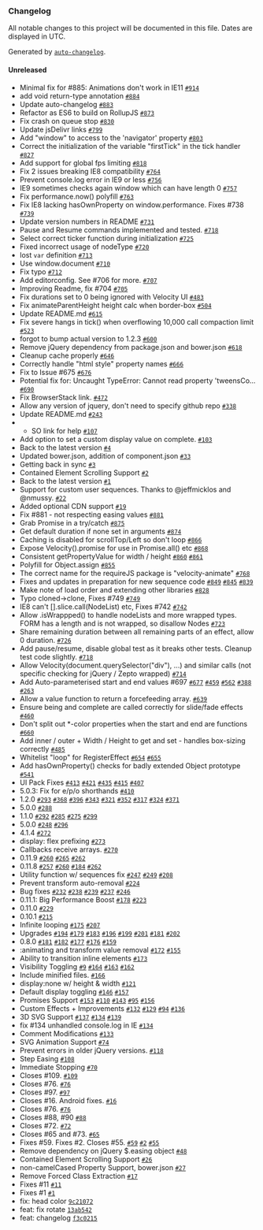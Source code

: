 ### Changelog

All notable changes to this project will be documented in this file. Dates are displayed in UTC.

Generated by [`auto-changelog`](https://github.com/CookPete/auto-changelog).

#### Unreleased

- Minimal fix for #885: Animations don't work in IE11 [`#914`](https://github.com/aiftt/velocity/pull/914)
- add void return-type annotation [`#884`](https://github.com/aiftt/velocity/pull/884)
- Update auto-changelog [`#883`](https://github.com/aiftt/velocity/pull/883)
- Refactor as ES6 to build on RollupJS [`#873`](https://github.com/aiftt/velocity/pull/873)
- Fix crash on queue stop [`#830`](https://github.com/aiftt/velocity/pull/830)
- Update jsDelivr links [`#799`](https://github.com/aiftt/velocity/pull/799)
- Add "window" to access to the 'navigator' property [`#803`](https://github.com/aiftt/velocity/pull/803)
- Correct the initialization of the variable "firstTick" in the tick handler [`#827`](https://github.com/aiftt/velocity/pull/827)
- Add support for global fps limiting [`#818`](https://github.com/aiftt/velocity/pull/818)
- Fix 2 issues breaking IE8 compatibility [`#764`](https://github.com/aiftt/velocity/pull/764)
- Prevent console.log error in IE9 or less [`#756`](https://github.com/aiftt/velocity/pull/756)
- IE9 sometimes checks again window which can have length 0 [`#757`](https://github.com/aiftt/velocity/pull/757)
- Fix performance.now() polyfill [`#763`](https://github.com/aiftt/velocity/pull/763)
- Fix IE8 lacking hasOwnProperty on window.performance. Fixes #738 [`#739`](https://github.com/aiftt/velocity/pull/739)
- Update version numbers in README [`#731`](https://github.com/aiftt/velocity/pull/731)
- Pause and Resume commands implemented and tested. [`#718`](https://github.com/aiftt/velocity/pull/718)
- Select correct ticker function during initialization [`#725`](https://github.com/aiftt/velocity/pull/725)
- Fixed incorrect usage of nodeType [`#720`](https://github.com/aiftt/velocity/pull/720)
- lost `var` definition [`#713`](https://github.com/aiftt/velocity/pull/713)
- Use window.document [`#710`](https://github.com/aiftt/velocity/pull/710)
- Fix typo [`#712`](https://github.com/aiftt/velocity/pull/712)
- Add editorconfig. See #706 for more. [`#707`](https://github.com/aiftt/velocity/pull/707)
- Improving Readme, fix #704 [`#705`](https://github.com/aiftt/velocity/pull/705)
- Fix durations set to 0 being ignored with Velocity UI [`#483`](https://github.com/aiftt/velocity/pull/483)
- Fix animateParentHeight height calc when border-box [`#504`](https://github.com/aiftt/velocity/pull/504)
- Update README.md [`#615`](https://github.com/aiftt/velocity/pull/615)
- Fix severe hangs in tick() when overflowing 10,000 call compaction limit [`#523`](https://github.com/aiftt/velocity/pull/523)
- forgot to bump actual version to 1.2.3 [`#600`](https://github.com/aiftt/velocity/pull/600)
- Remove jQuery dependency from package.json and bower.json  [`#618`](https://github.com/aiftt/velocity/pull/618)
- Cleanup cache properly [`#646`](https://github.com/aiftt/velocity/pull/646)
- Correctly handle "html style" property names [`#666`](https://github.com/aiftt/velocity/pull/666)
- Fix to Issue #675 [`#676`](https://github.com/aiftt/velocity/pull/676)
- Potential fix for: Uncaught TypeError: Cannot read property 'tweensCo… [`#690`](https://github.com/aiftt/velocity/pull/690)
- Fix BrowserStack link. [`#472`](https://github.com/aiftt/velocity/pull/472)
- Allow any version of jquery, don't need to specify github repo [`#338`](https://github.com/aiftt/velocity/pull/338)
- Update README.md [`#243`](https://github.com/aiftt/velocity/pull/243)
- + SO link for help [`#107`](https://github.com/aiftt/velocity/pull/107)
- Add option to set a custom display value on complete. [`#103`](https://github.com/aiftt/velocity/pull/103)
- Back to the latest version [`#4`](https://github.com/aiftt/velocity/pull/4)
- Updated bower.json, addition of component.json [`#33`](https://github.com/aiftt/velocity/pull/33)
- Getting back in sync [`#3`](https://github.com/aiftt/velocity/pull/3)
- Contained Element Scrolling Support [`#2`](https://github.com/aiftt/velocity/pull/2)
- Back to the latest version [`#1`](https://github.com/aiftt/velocity/pull/1)
- Support for custom user sequences. Thanks to @jeffmicklos and @nmussy. [`#22`](https://github.com/aiftt/velocity/pull/22)
- Added optional CDN support [`#19`](https://github.com/aiftt/velocity/pull/19)
- Fix #881 - not respecting easing values [`#881`](https://github.com/aiftt/velocity/issues/881)
- Grab Promise in a try/catch [`#875`](https://github.com/aiftt/velocity/issues/875)
- Get default duration if none set in arguments [`#874`](https://github.com/aiftt/velocity/issues/874)
- Caching is disabled for scrollTop/Left so don't loop [`#866`](https://github.com/aiftt/velocity/issues/866)
- Expose Velocity().promise for use in Promise.all() etc [`#868`](https://github.com/aiftt/velocity/issues/868)
- Consistent getPropertyValue for width / height [`#860`](https://github.com/aiftt/velocity/issues/860) [`#861`](https://github.com/aiftt/velocity/issues/861)
- Polyfill for Object.assign [`#855`](https://github.com/aiftt/velocity/issues/855)
- The correct name for the requireJS package is "velocity-animate" [`#768`](https://github.com/aiftt/velocity/issues/768)
- Fixes and updates in preparation for new sequence code [`#849`](https://github.com/aiftt/velocity/issues/849) [`#845`](https://github.com/aiftt/velocity/issues/845) [`#839`](https://github.com/aiftt/velocity/issues/839)
- Make note of load order and extending other libraries [`#828`](https://github.com/aiftt/velocity/issues/828)
- Typo cloned->clone, Fixes #749 [`#749`](https://github.com/aiftt/velocity/issues/749)
- IE8 can't [].slice.call(NodeList) etc, Fixes #742 [`#742`](https://github.com/aiftt/velocity/issues/742)
- Allow .isWrappped() to handle nodeLists and more wrapped types. FORM has a length and is not wrapped, so disallow Nodes [`#723`](https://github.com/aiftt/velocity/issues/723)
- Share remaining duration between all remaining parts of an effect, allow 0 duration. [`#726`](https://github.com/aiftt/velocity/issues/726)
- Add pause/resume, disable global test as it breaks other tests. Cleanup test code slightly. [`#718`](https://github.com/aiftt/velocity/issues/718)
- Allow Velocity(document.querySelector("div"), ...) and similar calls (not specific checking for jQuery / Zepto wrapped) [`#714`](https://github.com/aiftt/velocity/issues/714)
- Add Auto-parameterised start and end values #697 [`#677`](https://github.com/aiftt/velocity/issues/677) [`#459`](https://github.com/aiftt/velocity/issues/459) [`#562`](https://github.com/aiftt/velocity/issues/562) [`#388`](https://github.com/aiftt/velocity/issues/388) [`#263`](https://github.com/aiftt/velocity/issues/263)
- Allow a value function to return a forcefeeding array. [`#639`](https://github.com/aiftt/velocity/issues/639)
- Ensure being and complete are called correctly for slide/fade effects [`#460`](https://github.com/aiftt/velocity/issues/460)
- Don't split out *-color properties when the start and end are functions [`#660`](https://github.com/aiftt/velocity/issues/660)
- Add inner / outer + Width / Height to get and set - handles box-sizing correctly [`#485`](https://github.com/aiftt/velocity/issues/485)
- Whitelist "loop" for RegisterEffect [`#654`](https://github.com/aiftt/velocity/issues/654) [`#655`](https://github.com/aiftt/velocity/issues/655)
- Add hasOwnProperty() checks for badly extended Object prototype [`#541`](https://github.com/aiftt/velocity/issues/541)
- UI Pack Fixes [`#413`](https://github.com/aiftt/velocity/issues/413) [`#421`](https://github.com/aiftt/velocity/issues/421) [`#435`](https://github.com/aiftt/velocity/issues/435) [`#415`](https://github.com/aiftt/velocity/issues/415) [`#407`](https://github.com/aiftt/velocity/issues/407)
- 5.0.3: Fix for e/p/o shorthands [`#410`](https://github.com/aiftt/velocity/issues/410)
- 1.2.0 [`#293`](https://github.com/aiftt/velocity/issues/293) [`#368`](https://github.com/aiftt/velocity/issues/368) [`#396`](https://github.com/aiftt/velocity/issues/396) [`#343`](https://github.com/aiftt/velocity/issues/343) [`#321`](https://github.com/aiftt/velocity/issues/321) [`#352`](https://github.com/aiftt/velocity/issues/352) [`#317`](https://github.com/aiftt/velocity/issues/317) [`#324`](https://github.com/aiftt/velocity/issues/324) [`#371`](https://github.com/aiftt/velocity/issues/371)
- 5.0.0 [`#288`](https://github.com/aiftt/velocity/issues/288)
- 1.1.0 [`#292`](https://github.com/aiftt/velocity/issues/292) [`#285`](https://github.com/aiftt/velocity/issues/285) [`#275`](https://github.com/aiftt/velocity/issues/275) [`#299`](https://github.com/aiftt/velocity/issues/299)
- 5.0.0 [`#248`](https://github.com/aiftt/velocity/issues/248) [`#296`](https://github.com/aiftt/velocity/issues/296)
- 4.1.4 [`#272`](https://github.com/aiftt/velocity/issues/272)
- display: flex prefixing [`#273`](https://github.com/aiftt/velocity/issues/273)
- Callbacks receive arrays. [`#270`](https://github.com/aiftt/velocity/issues/270)
- 0.11.9 [`#260`](https://github.com/aiftt/velocity/issues/260) [`#265`](https://github.com/aiftt/velocity/issues/265) [`#262`](https://github.com/aiftt/velocity/issues/262)
- 0.11.8 [`#257`](https://github.com/aiftt/velocity/issues/257) [`#260`](https://github.com/aiftt/velocity/issues/260) [`#184`](https://github.com/aiftt/velocity/issues/184) [`#262`](https://github.com/aiftt/velocity/issues/262)
- Utility function w/ sequences fix [`#247`](https://github.com/aiftt/velocity/issues/247) [`#249`](https://github.com/aiftt/velocity/issues/249) [`#208`](https://github.com/aiftt/velocity/issues/208)
- Prevent transform auto-removal [`#224`](https://github.com/aiftt/velocity/issues/224)
- Bug fixes [`#232`](https://github.com/aiftt/velocity/issues/232) [`#238`](https://github.com/aiftt/velocity/issues/238) [`#239`](https://github.com/aiftt/velocity/issues/239) [`#237`](https://github.com/aiftt/velocity/issues/237) [`#246`](https://github.com/aiftt/velocity/issues/246)
- 0.11.1: Big Performance Boost [`#178`](https://github.com/aiftt/velocity/issues/178) [`#223`](https://github.com/aiftt/velocity/issues/223)
- 0.11.0 [`#229`](https://github.com/aiftt/velocity/issues/229)
- 0.10.1 [`#215`](https://github.com/aiftt/velocity/issues/215)
- Infinite looping [`#175`](https://github.com/aiftt/velocity/issues/175) [`#207`](https://github.com/aiftt/velocity/issues/207)
- Upgrades [`#194`](https://github.com/aiftt/velocity/issues/194) [`#179`](https://github.com/aiftt/velocity/issues/179) [`#183`](https://github.com/aiftt/velocity/issues/183) [`#196`](https://github.com/aiftt/velocity/issues/196) [`#199`](https://github.com/aiftt/velocity/issues/199) [`#201`](https://github.com/aiftt/velocity/issues/201) [`#181`](https://github.com/aiftt/velocity/issues/181) [`#202`](https://github.com/aiftt/velocity/issues/202)
- 0.8.0 [`#181`](https://github.com/aiftt/velocity/issues/181) [`#182`](https://github.com/aiftt/velocity/issues/182) [`#177`](https://github.com/aiftt/velocity/issues/177) [`#176`](https://github.com/aiftt/velocity/issues/176) [`#159`](https://github.com/aiftt/velocity/issues/159)
- :animating and transform value removal [`#172`](https://github.com/aiftt/velocity/issues/172) [`#155`](https://github.com/aiftt/velocity/issues/155)
- Ability to transition inline elements [`#173`](https://github.com/aiftt/velocity/issues/173)
- Visibility Toggling [`#9`](https://github.com/aiftt/velocity/issues/9) [`#164`](https://github.com/aiftt/velocity/issues/164) [`#163`](https://github.com/aiftt/velocity/issues/163) [`#162`](https://github.com/aiftt/velocity/issues/162)
- Include minified files. [`#166`](https://github.com/aiftt/velocity/issues/166)
- display:none w/ height & width [`#121`](https://github.com/aiftt/velocity/issues/121)
- Default display toggling [`#146`](https://github.com/aiftt/velocity/issues/146) [`#157`](https://github.com/aiftt/velocity/issues/157)
- Promises Support [`#153`](https://github.com/aiftt/velocity/issues/153) [`#110`](https://github.com/aiftt/velocity/issues/110) [`#143`](https://github.com/aiftt/velocity/issues/143) [`#95`](https://github.com/aiftt/velocity/issues/95) [`#156`](https://github.com/aiftt/velocity/issues/156)
- Custom Effects + Improvements [`#132`](https://github.com/aiftt/velocity/issues/132) [`#129`](https://github.com/aiftt/velocity/issues/129) [`#94`](https://github.com/aiftt/velocity/issues/94) [`#136`](https://github.com/aiftt/velocity/issues/136)
- 3D SVG Support [`#137`](https://github.com/aiftt/velocity/issues/137) [`#134`](https://github.com/aiftt/velocity/issues/134) [`#139`](https://github.com/aiftt/velocity/issues/139)
- fix #134 unhandled console.log in IE [`#134`](https://github.com/aiftt/velocity/issues/134)
- Comment Modifications [`#133`](https://github.com/aiftt/velocity/issues/133)
- SVG Animation Support [`#74`](https://github.com/aiftt/velocity/issues/74)
- Prevent errors in older jQuery versions. [`#118`](https://github.com/aiftt/velocity/issues/118)
- Step Easing [`#108`](https://github.com/aiftt/velocity/issues/108)
- Immediate Stopping [`#70`](https://github.com/aiftt/velocity/issues/70)
- Closes #109. [`#109`](https://github.com/aiftt/velocity/issues/109)
- Closes #76. [`#76`](https://github.com/aiftt/velocity/issues/76)
- Closes #97. [`#97`](https://github.com/aiftt/velocity/issues/97)
- Closes #16. Android fixes. [`#16`](https://github.com/aiftt/velocity/issues/16)
- Closes #76. [`#76`](https://github.com/aiftt/velocity/issues/76)
- Closes #88, #90 [`#88`](https://github.com/aiftt/velocity/issues/88)
- Closes #72. [`#72`](https://github.com/aiftt/velocity/issues/72)
- Closes #65 and #73. [`#65`](https://github.com/aiftt/velocity/issues/65)
- Fixes #59. Fixes #2. Closes #55. [`#59`](https://github.com/aiftt/velocity/issues/59) [`#2`](https://github.com/aiftt/velocity/issues/2) [`#55`](https://github.com/aiftt/velocity/issues/55)
- Remove dependency on jQuery $.easing object [`#48`](https://github.com/aiftt/velocity/issues/48)
- Contained Element Scrolling Support [`#26`](https://github.com/aiftt/velocity/issues/26)
- non-camelCased Property Support, bower.json [`#27`](https://github.com/aiftt/velocity/issues/27)
- Remove Forced Class Extraction [`#17`](https://github.com/aiftt/velocity/issues/17)
- Fixes #11 [`#11`](https://github.com/aiftt/velocity/issues/11)
- Fixes #1 [`#1`](https://github.com/aiftt/velocity/issues/1)
- fix: head color [`9c21072`](https://github.com/aiftt/velocity/commit/9c210725ad28cfb1410d5d2c67c71cc7713a1cb7)
- feat: fix rotate [`13ab542`](https://github.com/aiftt/velocity/commit/13ab542a471b721fe4cd5a20f20cc862c86cefb0)
- feat: changelog [`f3c0215`](https://github.com/aiftt/velocity/commit/f3c0215515abe2c6d988958e3ce982b2cef061e1)
